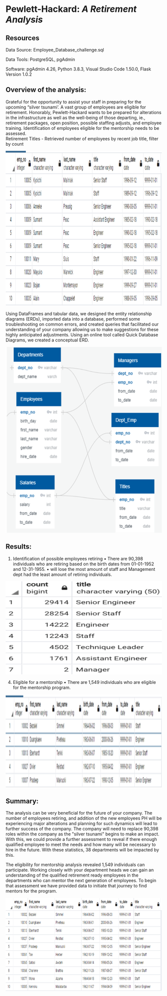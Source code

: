 # Pewlett-Hackard:   *A Retirement Analysis*  
##  Resources
Data Source: Employee_Database_challenge.sql

Data Tools: PostgreSQL, pgAdmin

Software: pgAdmin 4.26, Python 3.8.3, Visual Studio Code 1.50.0, Flask Version 1.0.2

##  Overview of the analysis: 

Grateful for the opportunity to assist your staff in preparing for the upcoming “silver tsunami’.  A vast group of employees are eligible for retirement.  Honorably, Pewlett-Hackard wants to be prepared for alterations in the infrastructure as well as the well-being of those departing, ie., retirement packages, open position, possible staffing adjusts, and employee training.   Identification of employees eligible for the mentorship needs to be assessed.  
Retirement Titles - Retrieved number of employees by recent job title, filter by count


<p align="center">
  <img width="600" height="500" src="https://github.com/jacquie0583/Pewlett-Hackard-Analysis/blob/main/image%202.png">
</p> 



Using DataFrames and tabular data, we designed the entity relationship diagrams (ERDs), imported data into a database, performed some troubleshooting on common errors, and created queries that facilitated our understanding of your company allowing us to make suggestions for these highly anticipated adjustments.  Using an online tool called Quick Database Diagrams, we created a conceptual ERD.


<p align="center">
<img width="600" height="600" src="https://github.com/jacquie0583/Pewlett-Hackard-Analysis/blob/main/image%201.png">
</p> 



##  Results:

   1.	 Identification of possible employees retiring
        •	There are 90,398 individuals who are retiring based on the birth dates from 01-01-1952 and 12-31-1955.
        •	will lose the most amount of staff and  Management dept had the least amount of retiring individuals.
        
        
<p align="center">
<img width="600" height="300" src="https://github.com/jacquie0583/Pewlett-Hackard-Analysis/blob/main/image%204.png">
</p> 
        
         
         
   4.	 Eligible for a mentorship
          •	There are 1,549 individuals who are eligible for the mentorship program.
        
        
<p align="center">
<img width="800" height="300" src="https://github.com/jacquie0583/Pewlett-Hackard-Analysis/blob/main/image%203.png">
</p> 
          
   
##  Summary:

The analysis can be very beneficial for the future of your company.  The number of employees retiring, and addition of the new employees PH will be experiencing major alterations and planning for such dynamics will lead to further success of the company.  The company will need to replace 90,398 roles within the company as the "silver tsunami" begins to make an impact.  With this, we could provide a further assessment to reveal if there enough qualified employee to meet the needs and how many will be necessary to hire in the future. With these statistics, 38 departments will be impacted by this.

The eligibility for mentorship analysis revealed 1,549 individuals can participate. Working closely with your department heads we can gain an understanding of the qualified retirement ready employees in the departments who can mentor the next generation of employees.  To begin that assessment we have provided data to initiate that journey to find mentors for the program.


<p align="center">
  <img width="700" height="300" src="https://github.com/jacquie0583/Pewlett-Hackard-Analysis/blob/main/image%205.png">
</p> 
